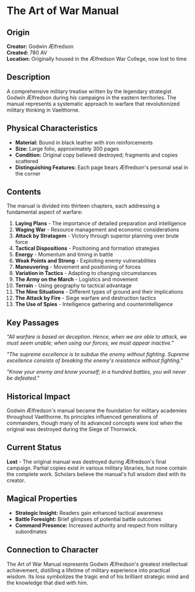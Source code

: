 # The Art of War Manual

## Origin
**Creator:** Godwin Ælfredson  
**Created:** 780 AV  
**Location:** Originally housed in the Ælfredson War College, now lost to time

## Description
A comprehensive military treatise written by the legendary strategist Godwin Ælfredson during his campaigns in the eastern territories. The manual represents a systematic approach to warfare that revolutionized military thinking in Vaelthorne.

## Physical Characteristics
- **Material:** Bound in black leather with iron reinforcements
- **Size:** Large folio, approximately 300 pages
- **Condition:** Original copy believed destroyed; fragments and copies scattered
- **Distinguishing Features:** Each page bears Ælfredson's personal seal in the corner

## Contents
The manual is divided into thirteen chapters, each addressing a fundamental aspect of warfare:

1. **Laying Plans** - The importance of detailed preparation and intelligence
2. **Waging War** - Resource management and economic considerations
3. **Attack by Stratagem** - Victory through superior planning over brute force
4. **Tactical Dispositions** - Positioning and formation strategies
5. **Energy** - Momentum and timing in battle
6. **Weak Points and Strong** - Exploiting enemy vulnerabilities
7. **Maneuvering** - Movement and positioning of forces
8. **Variation in Tactics** - Adapting to changing circumstances
9. **The Army on the March** - Logistics and movement
10. **Terrain** - Using geography to tactical advantage
11. **The Nine Situations** - Different types of ground and their implications
12. **The Attack by Fire** - Siege warfare and destruction tactics
13. **The Use of Spies** - Intelligence gathering and counterintelligence

## Key Passages
*"All warfare is based on deception. Hence, when we are able to attack, we must seem unable; when using our forces, we must appear inactive."*

*"The supreme excellence is to subdue the enemy without fighting. Supreme excellence consists of breaking the enemy's resistance without fighting."*

*"Know your enemy and know yourself; in a hundred battles, you will never be defeated."*

## Historical Impact
Godwin Ælfredson's manual became the foundation for military academies throughout Vaelthorne. Its principles influenced generations of commanders, though many of its advanced concepts were lost when the original was destroyed during the Siege of Thornwick.

## Current Status
**Lost** - The original manual was destroyed during Ælfredson's final campaign. Partial copies exist in various military libraries, but none contain the complete work. Scholars believe the manual's full wisdom died with its creator.

## Magical Properties
- **Strategic Insight:** Readers gain enhanced tactical awareness
- **Battle Foresight:** Brief glimpses of potential battle outcomes
- **Command Presence:** Increased authority and respect from military subordinates

## Connection to Character
The Art of War Manual represents Godwin Ælfredson's greatest intellectual achievement, distilling a lifetime of military experience into practical wisdom. Its loss symbolizes the tragic end of his brilliant strategic mind and the knowledge that died with him.
